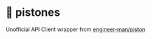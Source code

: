 # 🚂 pistones 

Unofficial API Client wrapper from [engineer-man/piston](https://github.com/engineer-man/piston?tab=readme-ov-file#Public-API)
